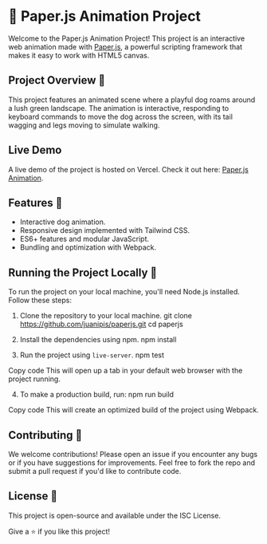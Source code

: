 # 🎨 Paper.js Animation Project

Welcome to the Paper.js Animation Project! This project is an interactive web animation made with [Paper.js](http://paperjs.org/), a powerful scripting framework that makes it easy to work with HTML5 canvas.

## Project Overview 📄

This project features an animated scene where a playful dog roams around a lush green landscape. The animation is interactive, responding to keyboard commands to move the dog across the screen, with its tail wagging and legs moving to simulate walking.

## Live Demo

A live demo of the project is hosted on Vercel. Check it out here: [Paper.js Animation](https://paperjs-six.vercel.app/).

## Features 🌟

- Interactive dog animation.
- Responsive design implemented with Tailwind CSS.
- ES6+ features and modular JavaScript.
- Bundling and optimization with Webpack.

## Running the Project Locally 🏃

To run the project on your local machine, you'll need Node.js installed. Follow these steps:

1. Clone the repository to your local machine.
git clone https://github.com/juanipis/paperjs.git
cd paperjs


2. Install the dependencies using npm.
npm install


3. Run the project using `live-server`.
npm test


Copy code
This will open up a tab in your default web browser with the project running.

4. To make a production build, run:
npm run build


Copy code
This will create an optimized build of the project using Webpack.

## Contributing 🤝

We welcome contributions! Please open an issue if you encounter any bugs or if you have suggestions for improvements. Feel free to fork the repo and submit a pull request if you'd like to contribute code.

## License 📜

This project is open-source and available under the ISC License.

Give a ⭐️ if you like this project!
